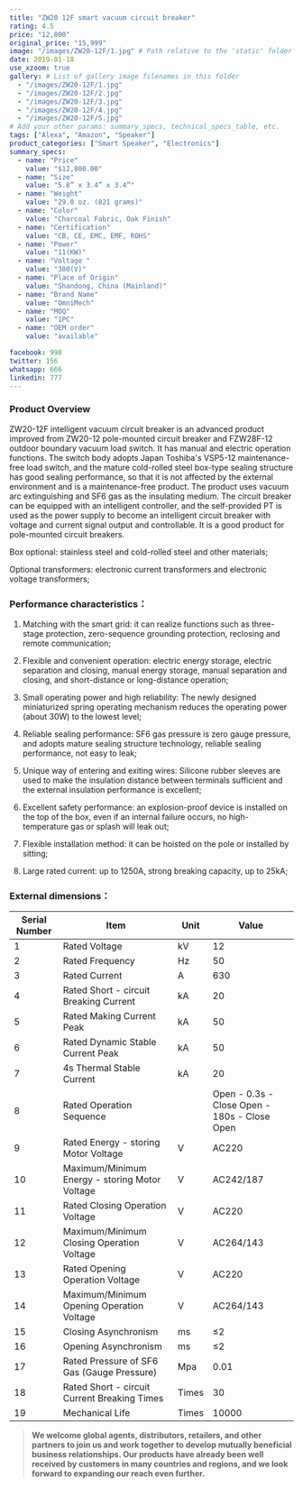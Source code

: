 ```yaml
---
title: "ZW20 12F smart vacuum circuit breaker"
rating: 4.5
price: "12,800"
original_price: "15,999"
image: "/images/ZW20-12F/1.jpg" # Path relative to the 'static' folder or use Hugo Pipes
date: 2019-01-18
use_xzoom: true
gallery: # List of gallery image filenames in this folder
  - "/images/ZW20-12F/1.jpg"
  - "/images/ZW20-12F/2.jpg"
  - "/images/ZW20-12F/3.jpg"
  - "/images/ZW20-12F/4.jpg"
  - "/images/ZW20-12F/5.jpg"
# Add your other params: summary_specs, technical_specs_table, etc.
tags: ["Alexa", "Amazon", "Speaker"]
product_categories: ["Smart Speaker", "Electronics"]
summary_specs:
  - name: "Price"
    value: "$12,800.00"
  - name: "Size"
    value: "5.8” x 3.4” x 3.4”"
  - name: "Weight"
    value: "29.0 oz. (821 grams)"
  - name: "Color"
    value: "Charcoal Fabric, Oak Finish"
  - name: "Certification"
    value: "CB, CE, EMC, EMF, ROHS"
  - name: "Power"
    value: "11(KW)"
  - name: "Voltage "
    value: "380(V)"
  - name: "Place of Origin"
    value: "Shandong, China (Mainland)"
  - name: "Brand Name"
    value: "OmniMech"
  - name: "MOQ"
    value: "1PC"
  - name: "OEM order"
    value: "available"

facebook: 998
twitter: 156
whatsapp: 666
linkedin: 777    
---
```


### Product Overview

ZW20-12F intelligent vacuum circuit breaker is an advanced product improved from ZW20-12 pole-mounted circuit breaker and FZW28F-12 outdoor boundary vacuum load switch. It has manual and electric operation functions. The switch body adopts Japan Toshiba's VSP5-12 maintenance-free load switch, and the mature cold-rolled steel box-type sealing structure has good sealing performance, so that it is not affected by the external environment and is a maintenance-free product. The product uses vacuum arc extinguishing and SF6 gas as the insulating medium. The circuit breaker can be equipped with an intelligent controller, and the self-provided PT is used as the power supply to become an intelligent circuit breaker with voltage and current signal output and controllable. It is a good product for pole-mounted circuit breakers.

Box optional: stainless steel and cold-rolled steel and other materials;

Optional transformers: electronic current transformers and electronic voltage transformers;
### Performance characteristics：
1. Matching with the smart grid: it can realize functions such as three-stage protection, zero-sequence grounding protection, reclosing and remote communication;

2. Flexible and convenient operation: electric energy storage, electric separation and closing, manual energy storage, manual separation and closing, and short-distance or long-distance operation;

3. Small operating power and high reliability: The newly designed miniaturized spring operating mechanism reduces the operating power (about 30W) to the lowest level;

4. Reliable sealing performance: SF6 gas pressure is zero gauge pressure, and adopts mature sealing structure technology, reliable sealing performance, not easy to leak;

5. Unique way of entering and exiting wires: Silicone rubber sleeves are used to make the insulation distance between terminals sufficient and the external insulation performance is excellent;

6. Excellent safety performance: an explosion-proof device is installed on the top of the box, even if an internal failure occurs, no high-temperature gas or splash will leak out;

7. Flexible installation method: it can be hoisted on the pole or installed by sitting;

8. Large rated current: up to 1250A, strong breaking capacity, up to 25kA;

### External dimensions：


| Serial Number | Item | Unit | Value |
| ---- | ---- | ---- | ---- |
| 1 | Rated Voltage | kV | 12 |
| 2 | Rated Frequency | Hz | 50 |
| 3 | Rated Current | A | 630 |
| 4 | Rated Short - circuit Breaking Current | kA | 20 |
| 5 | Rated Making Current Peak | kA | 50 |
| 6 | Rated Dynamic Stable Current Peak | kA | 50 |
| 7 | 4s Thermal Stable Current | kA | 20 |
| 8 | Rated Operation Sequence |  | Open - 0.3s - Close Open - 180s - Close Open |
| 9 | Rated Energy - storing Motor Voltage | V | AC220 |
| 10 | Maximum/Minimum Energy - storing Motor Voltage | V | AC242/187 |
| 11 | Rated Closing Operation Voltage | V | AC220 |
| 12 | Maximum/Minimum Closing Operation Voltage | V | AC264/143 |
| 13 | Rated Opening Operation Voltage | V | AC220 |
| 14 | Maximum/Minimum Opening Operation Voltage | V | AC264/143 |
| 15 | Closing Asynchronism | ms | ≤2 |
| 16 | Opening Asynchronism | ms | ≤2 |
| 17 | Rated Pressure of SF6 Gas (Gauge Pressure) | Mpa | 0.01 |
| 18 | Rated Short - circuit Current Breaking Times | Times | 30 |
| 19 | Mechanical Life | Times | 10000 | 


> **We welcome global agents, distributors, retailers, and other partners to join us and work together to develop mutually beneficial business relationships. Our products have already been well received by customers in many countries and regions, and we look forward to expanding our reach even further.**


